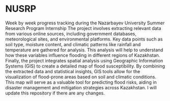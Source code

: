 # NUSRP
Week by week progress tracking during the Nazarbayev University Summer Research Program Internship
The project involves extracting relevant data from various online sources, including government databases, meteorological sites, and environmental platforms. 
Key data points such as soil type, moisture content, and climatic patterns like rainfall and temperature are gathered for analysis. This analysis will help to understand how these variables influence flooding in different regions of Kazakhstan. 
Finally, the project integrates spatial analysis using Geographic Information Systems (GIS) to create a detailed map of flood susceptibility. 
By combining the extracted data and statistical insights, GIS tools allow for the visualization of flood-prone areas based on soil and climatic conditions. 
This map will serve as a valuable tool for predicting flood risks, aiding in disaster management and mitigation strategies across Kazakhstan.
I will update this repository if there are any changes.
